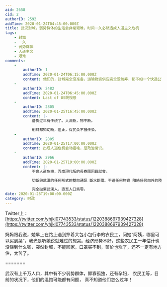 ```yaml
---
aid: 2658
cid: 2
authorID: 2592
addTime: 2020-01-24T04:45:00.000Z
title: 武汉封城，弱势群体的生活会非常艰难，时间一久必然造成人道主义危机
tags:
    - 封城
    - 一久
    - 弱势群体
    - 人道主义
    - 艰难
comments:
    -
        authorID: 1
        addTime: 2020-01-24T06:15:00.000Z
        content: 他们的，封城完全没准备，运输物资供应完全没统筹，都不如一个快递公司。艹
    -
        authorID: 2482
        addTime: 2020-01-24T06:45:00.000Z
        content: Last of US既视感
    -
        authorID: 2805
        addTime: 2020-01-25T16:45:00.000Z
        content: |-
            备货过年有传统了。人流断，物不断。

            朝鲜都知切断，阻止，保民众不被传染。
    -
        authorID: 2805
        addTime: 2020-01-25T17:00:00.000Z
        content: 出现人道危机会动摇啥，是政治常识。
    -
        authorID: 2966
        addTime: 2020-01-25T19:00:00.000Z
        content: |-
            不會人道危機，弄成現代版的長春圍困戰就會。

            切斷與武漢的任何形式的雙向通訊 斷水斷電、不送任何物資 阻絶任何向外的陸路或水路 嘗試逃離的人格殺勿論並殺全家

            完全拋棄武漢人，直至人口爲零。
date: 2020-01-25T19:00:00.000Z
category: 时政
---
```


Twitter上： [https://twitter.com/yhjkl07743533/status/1220388697939427328](https://twitter.com/yhjkl07743533/status/1220388697939427328)

妈妈跟我说，她早上在路上遇到拎着大包小包行李的农民工，问她“阿姨，哪里可以买到菜”，我光是听她说就难过的想哭。经济形势不好，这些农民工一年估计也没赚到什么钱，突然封城，不能回家，口罩买不到，菜价也涨了，还不一定有地方住，太苦了。

\=======

武汉有上千万人口，其中有不少弱势群体，鳏寡孤独，还有孕妇， 农民工等，目前的状况下，他们的温饱可能都有问题， 真不知道他们怎么过年！
